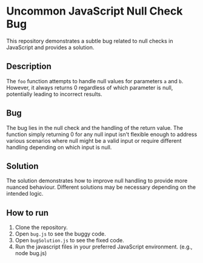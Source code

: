 # Uncommon JavaScript Null Check Bug
This repository demonstrates a subtle bug related to null checks in JavaScript and provides a solution.

## Description
The `foo` function attempts to handle null values for parameters `a` and `b`. However, it always returns 0 regardless of which parameter is null, potentially leading to incorrect results.

## Bug
The bug lies in the null check and the handling of the return value.  The function simply returning 0 for any null input isn't flexible enough to address various scenarios where null might be a valid input or require different handling depending on which input is null.

## Solution
The solution demonstrates how to improve null handling to provide more nuanced behaviour.  Different solutions may be necessary depending on the intended logic.

## How to run
1. Clone the repository.
2. Open `bug.js` to see the buggy code.
3. Open `bugSolution.js` to see the fixed code.
4. Run the javascript files in your preferred JavaScript environment. (e.g., node bug.js)